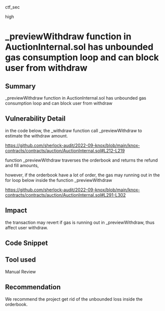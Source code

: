 ctf_sec

high

# _previewWithdraw function in AuctionInternal.sol has unbounded gas consumption loop and can block user from withdraw

## Summary

_previewWithdraw function in AuctionInternal.sol has unbounded gas consumption loop and can block user from withdraw 

## Vulnerability Detail

in the code below, the _withdraw function call _previewWithdraw to estimate the withdraw amount.

https://github.com/sherlock-audit/2022-09-knox/blob/main/knox-contracts/contracts/auction/AuctionInternal.sol#L212-L219

function _previewWithdraw traverses the orderbook and returns the refund and fill amounts,

however, if the orderbook have a lot of order, the gas may running out in the for loop below inside the function _previewWithdraw

https://github.com/sherlock-audit/2022-09-knox/blob/main/knox-contracts/contracts/auction/AuctionInternal.sol#L291-L302

## Impact

the transaction may revert if gas is running out in _previewWithdraw, thus affect user withdraw.

## Code Snippet

## Tool used

Manual Review

## Recommendation

We recommend the project get rid of the unbounded loss inside the orderbook.
